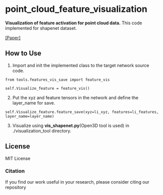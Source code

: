 # point_cloud_feature_visualization
**Visualization of feature activation for point cloud data.**
This code implemented for shapenet dataset.

[[Paper]](paper_address)

## How to Use
1. Import and init the implemented class to the target network source code.
```
from tools.features_vis_save import feature_vis

self.Visualize_feature = feature_vis()
```
2. Put the xyz and feature tensors in the network and define the layer_name for save.
```
self.Visualize_feature.feature_save(xyz=li_xyz, features=li_features, layer_name=layer_name)
```

3. Visualize using **vis_shapenet.py**(Open3D tool is used) in ./visualization_tool directory.

## License
MIT License

### Citation
If you find our work useful in your research, please consider citing our repository
